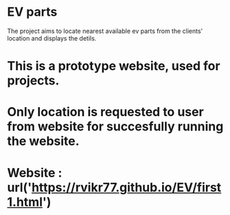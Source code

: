 # EV parts
The project aims to locate nearest available ev parts from the clients' location and displays the detils.
# This is a prototype website, used for projects.
# Only location is requested to user from website for succesfully running the website.
# Website : url('https://rvikr77.github.io/EV/first1.html')

